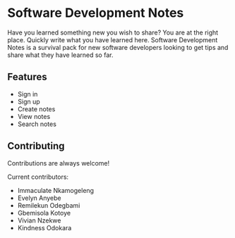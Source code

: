 
# Software Development Notes

Have you learned something new you wish to share? You are at the right place. 
Quickly write what you have learned here. 
Software Development Notes is a survival pack for new software developers looking to get tips 
and share what they have learned so far. 


## Features

- Sign in
- Sign up
- Create notes
- View notes
- Search notes

  
## Contributing

Contributions are always welcome!

Current contributors:
- Immaculate Nkamogeleng
- Evelyn Anyebe
- Remilekun Odegbami
- Gbemisola Kotoye
- Vivian Nzekwe
- Kindness Odokara

